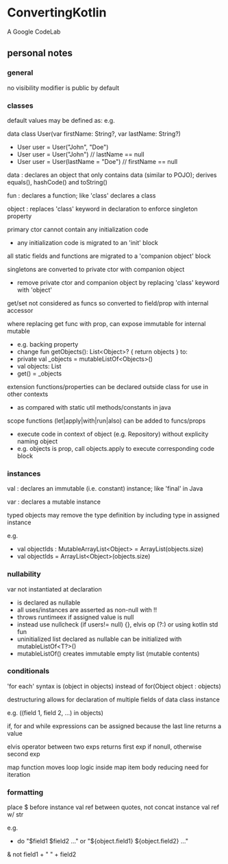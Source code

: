 # ConvertingKotlin

A Google CodeLab

## personal notes

### general

no visibility modifier is public by default

### classes

default values may be defined as: e.g. 

data class User(var firstName: String?, var lastName: String?)
* User user = User("John", "Doe")
* User user = User("John") // lastName == null
* User user = User(lastName = "Doe") // firstName == null

data : declares an object that only contains data (similar to POJO); derives equals(), hashCode() and toString()

fun : declares a function; like 'class' declares a class

object : replaces 'class' keyword in declaration to enforce singleton property

primary ctor cannot contain any initialization code
* any initialization code is migrated to an 'init' block

all static fields and functions are migrated to a 'companion object' block

singletons are converted to private ctor with companion object
* remove private ctor and companion object by replacing 'class' keyword with 'object'

get/set not considered as funcs so converted to field/prop with internal accessor

where replacing get func with prop, can expose immutable for internal mutable 
* e.g. backing property
* change fun getObjects(): List<Object\>? { return objects } to:
* private val _objects = mutableListOf<Objects\>()
* val objects: List<Objects>	
* get() = _objects

extension functions/properties can be declared outside class for use in other contexts
* as compared with static util methods/constants in java

scope functions (let|apply|with|run|also) can be added to funcs/props
* execute code in context of object (e.g. Repository) without explicity naming object
* e.g. objects is prop, call objects.apply to execute corresponding code block

### instances

val : declares an immutable (i.e. constant) instance; like 'final' in Java

var : declares a mutable instance

typed objects may remove the type definition by including type in assigned instance

e.g. 
* val objectIds : MutableArrayList<Object\> = ArrayList(objects.size)
* val objectIds = ArrayList<Object\>(objects.size)

### nullability

var not instantiated at declaration 
* is declared as nullable
* all uses/instances are asserted as non-null with !! 
* throws runtimeex if assigned value is null
* instead use nullcheck (if users!= null) {}, elvis op (?:) or using kotlin std fun
* uninitialized list declared as nullable can be initialized with mutableListOf<T?>()
* mutableListOf() creates immutable empty list (mutable contents)

### conditionals

'for each' syntax is (object in objects) instead of for(Object object : objects)

destructuring allows for declaration of multiple fields of data class instance

e.g. ((field 1, field 2, ...) in objects)

if, for and while expressions can be assigned because the last line returns a value

elvis operator between two exps returns first exp if nonull, otherwise second exp

map function moves loop logic inside map item body reducing need for iteration

### formatting

place $ before instance val ref between quotes, not concat instance val ref w/ str

e.g.
 
* do "$field1 $field2 ..." or "${object.field1} ${object.field2} ..." 

& not field1 + " " + field2